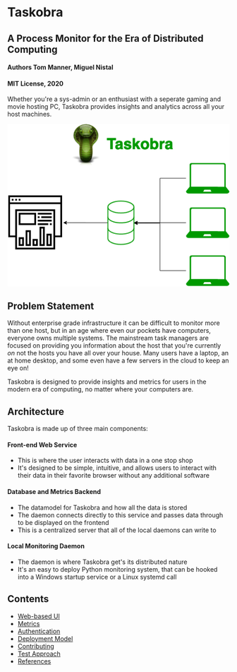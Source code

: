 # Taskobra
## A Process Monitor for the Era of Distributed Computing
#### Authors Tom Manner, Miguel Nistal
#### MIT License, 2020

Whether you're a sys-admin or an enthusiast with a seperate gaming and movie hosting PC, Taskobra provides insights and analytics across all your host machines.

![Taskobra](images/taskobra_blockdiag.png)

## Problem Statement
Without enterprise grade infrastructure it can be difficult to monitor more than one host, but in an age where even our pockets have computers, everyone owns multiple systems. The mainstream task managers are focused on providing you information about the host that you're currently _on_ not the hosts you have all over your house. Many users have a laptop, an at home desktop, and some even have a few servers in the cloud to keep an eye on!

Taskobra is designed to provide insights and metrics for users in the modern era of computing, no matter where your computers are.

## Architecture

Taskobra is made up of three main components:

#### Front-end Web Service
- This is where the user interacts with data in a one stop shop
- It's designed to be simple, intuitive, and allows users to interact with their data in their favorite browser without any additional software

#### Database and Metrics Backend
- The datamodel for Taskobra and how all the data is stored
- The daemon connects directly to this service and passes data through to be displayed on the frontend
- This is a centralized server that all of the local daemons can write to

#### Local Monitoring Daemon
- The daemon is where Taskobra get's its distributed nature
- It's an easy to deploy Python monitoring system, that can be hooked into a Windows startup service or a Linux systemd call


## Contents
- [Web-based UI](webui.md)
- [Metrics](metrics.md)
- [Authentication](auth.md)
- [Deployment Model](deployment.md)
- [Contributing](contributing.md)
- [Test Approach](testapproach.md)
- [References](references.md)

